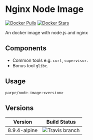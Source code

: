 # Nginx Node Image

[![Docker Pulls](https://img.shields.io/docker/pulls/parpe/node-image.svg?style=flat-square)](https://hub.docker.com/r/parpe/node-image/)
[![Docker Stars](https://img.shields.io/docker/stars/parpe/node-image.svg?style=flat-square)](https://hub.docker.com/r/parpe/node-image/)

An docker image with node.js and nginx

## Components

* Common tools e.g. `curl`, `supervisor`.
* Bonus tool `glibc`.

## Usage

`parpe/node-image:<version>`

## Versions

| Version      | Build Status                                                                                               |
| ------------ | ---------------------------------------------------------------------------------------------------------- |
| 8.9.4-alpine | ![Travis branch](https://img.shields.io/travis/parpeoficial/node-image/8.9.4-alpine.svg?style=flat-square) |
